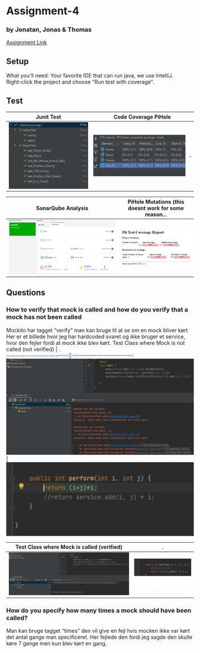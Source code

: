 # Assignment-4  
###   by Jonatan, Jonas & Thomas  
[Assignment Link](Assignment-4-Description.pdf)  

## Setup
What you'll need:
Your favorite IDE that can run java, we use IntelliJ.  
Right-click the project and choose "Run test with coverage".

## Test
Junit Test        |  Code Coverage PiHole
:-------------------------:|:-------------------------:
![passed](/images/Junit-Test-Passed.png)  |  ![passed](/images/Jacoco-Test-Coverage.png)

SonarQube Analysis        |  PiHole Mutations (this doesnt work for some reason...
:-------------------------:|:-------------------------:
![passed](/images/sonarqube-analyse.png)  |  ![passed](/images/mutations.png)

## Questions
### How to verify that mock is called and how do you verify that a mock has not been called
Mockito har tagget “verify” man kan bruge til at se om en mock bliver kørt 
Her er et billede hvor jeg har hardcoded svaret og ikke bruger et service, hvor den fejler fordi at mock ikke blev kørt.
Test Class where Mock is not called (not verified)      |   .   
:-------------------------:|:-------------------------:
![passed](/images/verify-error.png)  |  ![passed](/images/verify-testclass.png)
  
Test Class where Mock is called (verified)     |  .   
:-------------------------:|:-------------------------:
![passed](/images/verify-pass.png)  |  ![passed](/images/verify-testclass-2.png)  


###  How do you specify how many times a mock should have been called?
Man kan bruge tagget “times” den vil give en fejl hvis mocken ikke var kørt det antal gange man specificeret. Her fejlede den fordi jeg sagde den skulle køre 7 gange men kun blev kørt en gang. 
